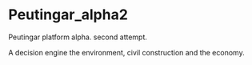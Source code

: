# Peutingar_alpha2
Peutingar platform alpha. second attempt.

A decision engine the environment, civil construction and the economy.